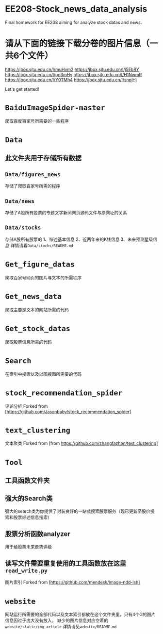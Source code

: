 # EE208-Stock_news_data_analysis
Final homework for EE208 aiming for analyze stock datas and news.

# 请从下面的链接下载分卷的图片信息（一共6个文件）
https://jbox.sjtu.edu.cn/l/muHvm2
https://jbox.sjtu.edu.cn/l/j5EbRY
https://jbox.sjtu.edu.cn/l/pn3mHv
https://jbox.sjtu.edu.cn/l/H1NwmR
https://jbox.sjtu.edu.cn/l/Y0TMh4
https://jbox.sjtu.edu.cn/l/snpjHj

Let's get started!
# `BaiduImageSpider-master`
爬取百度百家号所需要的一些程序

# `Data`
## 此文件夹用于存储所有数据
## `Data/figures_news`
存储了爬取百家号所需的程序
## `Data/news`
存储了A股所有股票的专题文字新闻网页源码文件与原网址的关系
## `Data/stocks`
存储A股所有股票的
1、综述基本信息
2、近两年来的K线信息
3、未来预测星级信息
详情请看`Data/stocks/README.md`

# `Get_figure_datas`
爬取百家号网页的图片与文本的所需程序

# `Get_news_data`
爬取主要是文本的网站所需的代码

# `Get_stock_datas`
爬取股票信息所需的代码

# `Search`
在索引中搜索以及以图搜图所需要的代码

# `stock_recommendation_spider`
评论分析
Forked from [https://github.com/Jasonbaby/stock_recommendation_spider]

# `text_clustering`
文本聚类
Forked from [from https://github.com/zhangfazhan/text_clustering]

# `Tool`
## 工具函数文件夹
## 强大的Search类
强大的search类为你提供了封装良好的一站式搜索股票服务（现已更新至股价搜索和股票综述信息搜索）
## 股票分析函数analyzer
用于给股票未来走势评级
## 读写文件需要重复使用的工具函数放在这里 `read_write.py`
图片索引 Forked from [https://github.com/mendesk/image-ndd-lsh]

# `website`
网站运行所需要的全部代码以及文本索引都放在这个文件夹里，只有4个G的图片信息因过于庞大没有放入。
缺少的图片信息对应空着的 `website/static/img_article`
详情请见`website/README.md`

